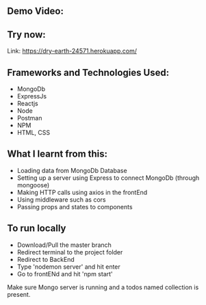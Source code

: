 ## Demo Video:

## Try now:
Link: https://dry-earth-24571.herokuapp.com/

## Frameworks and Technologies Used:
* MongoDb
* ExpressJs
* Reactjs
* Node
* Postman
* NPM
* HTML, CSS

## What I learnt from this:
* Loading data from MongoDb Database
* Setting up a server using Express to connect MongoDb (through mongoose)
* Making HTTP calls using axios in the frontEnd
* Using middleware such as cors
* Passing props and states to components

## To run locally
* Download/Pull the master branch
* Redirect terminal to the project folder
* Redirect to BackEnd
* Type 'nodemon server' and hit enter
* Go to frontENd and hit 'npm start'

Make sure Mongo server is running and a todos named collection is present.

